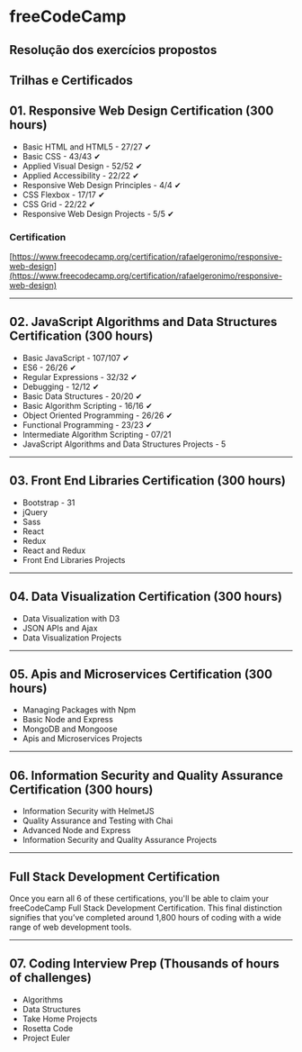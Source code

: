 # freeCodeCamp

## Resolução dos exercícios propostos

## Trilhas e Certificados

## 01. Responsive Web Design Certification (300 hours)

- Basic HTML and HTML5 - 27/27 ✔
- Basic CSS - 43/43 ✔
- Applied Visual Design - 52/52 ✔
- Applied Accessibility - 22/22 ✔
- Responsive Web Design Principles - 4/4 ✔
- CSS Flexbox - 17/17 ✔
- CSS Grid - 22/22 ✔
- Responsive Web Design Projects - 5/5 ✔

### Certification

[https://www.freecodecamp.org/certification/rafaelgeronimo/responsive-web-design](https://www.freecodecamp.org/certification/rafaelgeronimo/responsive-web-design)

---

## 02. JavaScript Algorithms and Data Structures Certification (300 hours)

- Basic JavaScript - 107/107 ✔
- ES6 - 26/26 ✔
- Regular Expressions - 32/32 ✔
- Debugging - 12/12 ✔
- Basic Data Structures - 20/20 ✔
- Basic Algorithm Scripting - 16/16 ✔
- Object Oriented Programming - 26/26 ✔
- Functional Programming - 23/23 ✔
- Intermediate Algorithm Scripting - 07/21
- JavaScript Algorithms and Data Structures Projects - 5

---

## 03. Front End Libraries Certification (300 hours)

- Bootstrap - 31
- jQuery
- Sass
- React
- Redux
- React and Redux
- Front End Libraries Projects

---

## 04. Data Visualization Certification (300 hours)

- Data Visualization with D3
- JSON APIs and Ajax
- Data Visualization Projects

---

## 05. Apis and Microservices Certification (300 hours)

- Managing Packages with Npm
- Basic Node and Express
- MongoDB and Mongoose
- Apis and Microservices Projects

---

## 06. Information Security and Quality Assurance Certification (300 hours)

- Information Security with HelmetJS
- Quality Assurance and Testing with Chai
- Advanced Node and Express
- Information Security and Quality Assurance Projects

---

## Full Stack Development Certification

Once you earn all 6 of these certifications, you'll be able to claim your freeCodeCamp Full Stack Development Certification. This final distinction signifies that you’ve completed around 1,800 hours of coding with a wide range of web development tools.

---

## 07. Coding Interview Prep (Thousands of hours of challenges)

- Algorithms
- Data Structures
- Take Home Projects
- Rosetta Code
- Project Euler